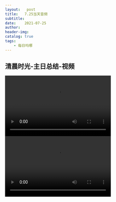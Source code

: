 ```yaml
---
layout:   post
title:   7.25当天音频
subtitle:  
date:    2021-07-25
author:   
header-img: 
catalog: true
tags:
    - 每日吗哪
---
```


## 清晨时光-主日总结-视频

<p>
    <video width="350" height="200" controls>
    <source src="\video\主日话语\二一年春季第八篇_01.mp4" type="video/mp4">
</video>
<video width="350" height="200" controls>
    <source src="\video\主日话语\二一年春季第八篇_02.mp4" type="video/mp4">
</video>
</p>

